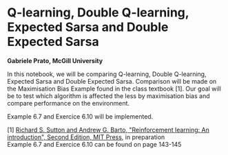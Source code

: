 # Q-learning, Double Q-learning, Expected Sarsa and Double Expected Sarsa
<b>Gabriele Prato, McGill University</b>

In this notebook, we will be comparing Q-learning, Double Q-learning, Expected Sarsa and Double Expected Sarsa. Comparison will be made on the Maximisation Bias Example found in the class textbook [1]. Our goal will be to test which algorithm is affected the less by maximisation bias and compare performance on the environment.

Example 6.7 and Exercice 6.10 will be implemented.<br/>

[1] <a href="https://webdocs.cs.ualberta.ca/~sutton/book/the-book-2nd.html">Richard S. Sutton and Andrew G. Barto, "Reinforcement learning: An introduction", Second Edition, MIT Press</a>, in preparation<br />
Example 6.7 and Exercice 6.10 can be found on page 143-145